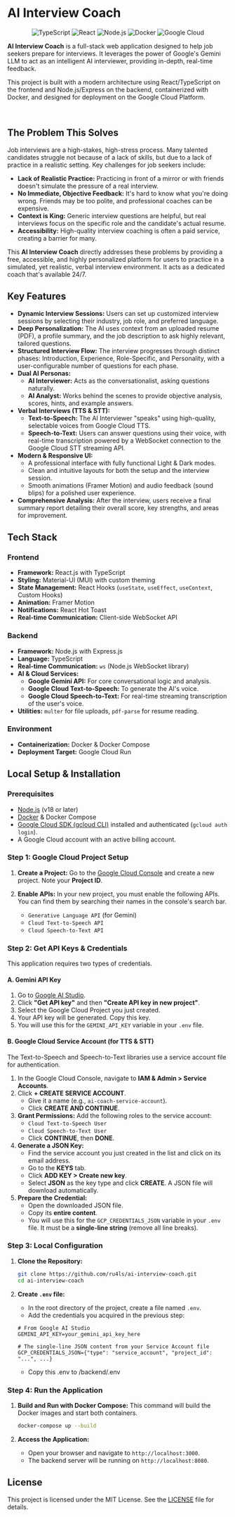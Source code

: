 # AI Interview Coach

<div align="center">

![TypeScript](https://img.shields.io/badge/TypeScript-3178C6?style=for-the-badge&logo=typescript&logoColor=white)
![React](https://img.shields.io/badge/React-61DAFB?style=for-the-badge&logo=react&logoColor=black)
![Node.js](https://img.shields.io/badge/Node.js-339933?style=for-the-badge&logo=nodedotjs&logoColor=white)
![Docker](https://img.shields.io/badge/Docker-2496ED?style=for-the-badge&logo=docker&logoColor=white)
![Google Cloud](https://img.shields.io/badge/Google_Cloud-4285F4?style=for-the-badge&logo=google-cloud&logoColor=white)

</div>

**AI Interview Coach** is a full-stack web application designed to help job seekers prepare for interviews. It leverages the power of Google's Gemini LLM to act as an intelligent AI interviewer, providing in-depth, real-time feedback.

This project is built with a modern architecture using React/TypeScript on the frontend and Node.js/Express on the backend, containerized with Docker, and designed for deployment on the Google Cloud Platform.

<br/>

<!--p align="center">
  <a href="https://www.youtube.com/watch?v=vxyFBMsRFiQ" target="_blank">
    <img src="https://img.youtube.com/vi/vxyFBMsRFiQ/maxresdefault.jpg" alt="Watch the Video Demo of the AI Interview Coach" width="90%">
  </a>
</p-->

## The Problem This Solves

Job interviews are a high-stakes, high-stress process. Many talented candidates struggle not because of a lack of skills, but due to a lack of practice in a realistic setting. Key challenges for job seekers include:

- **Lack of Realistic Practice:** Practicing in front of a mirror or with friends doesn't simulate the pressure of a real interview.
- **No Immediate, Objective Feedback:** It's hard to know what you're doing wrong. Friends may be too polite, and professional coaches can be expensive.
- **Context is King:** Generic interview questions are helpful, but real interviews focus on the specific role and the candidate's actual resume.
- **Accessibility:** High-quality interview coaching is often a paid service, creating a barrier for many.

This **AI Interview Coach** directly addresses these problems by providing a free, accessible, and highly personalized platform for users to practice in a simulated, yet realistic, verbal interview environment. It acts as a dedicated coach that's available 24/7.

## Key Features

- **Dynamic Interview Sessions:** Users can set up customized interview sessions by selecting their industry, job role, and preferred language.
- **Deep Personalization:** The AI uses context from an uploaded resume (PDF), a profile summary, and the job description to ask highly relevant, tailored questions.
- **Structured Interview Flow:** The interview progresses through distinct phases: Introduction, Experience, Role-Specific, and Personality, with a user-configurable number of questions for each phase.
- **Dual AI Personas:**
    - **AI Interviewer:** Acts as the conversationalist, asking questions naturally.
    - **AI Analyst:** Works behind the scenes to provide objective analysis, scores, hints, and example answers.
- **Verbal Interviews (TTS & STT):**
    - **Text-to-Speech:** The AI Interviewer "speaks" using high-quality, selectable voices from Google Cloud TTS.
    - **Speech-to-Text:** Users can answer questions using their voice, with real-time transcription powered by a WebSocket connection to the Google Cloud STT streaming API.
- **Modern & Responsive UI:**
    - A professional interface with fully functional Light & Dark modes.
    - Clean and intuitive layouts for both the setup and the interview session.
    - Smooth animations (Framer Motion) and audio feedback (sound blips) for a polished user experience.
- **Comprehensive Analysis:** After the interview, users receive a final summary report detailing their overall score, key strengths, and areas for improvement.

## Tech Stack

### Frontend
- **Framework:** React.js with TypeScript
- **Styling:** Material-UI (MUI) with custom theming
- **State Management:** React Hooks (`useState`, `useEffect`, `useContext`, Custom Hooks)
- **Animation:** Framer Motion
- **Notifications:** React Hot Toast
- **Real-time Communication:** Client-side WebSocket API

### Backend
- **Framework:** Node.js with Express.js
- **Language:** TypeScript
- **Real-time Communication:** `ws` (Node.js WebSocket library)
- **AI & Cloud Services:**
    - **Google Gemini API:** For core conversational logic and analysis.
    - **Google Cloud Text-to-Speech:** To generate the AI's voice.
    - **Google Cloud Speech-to-Text:** For real-time streaming transcription of the user's voice.
- **Utilities:** `multer` for file uploads, `pdf-parse` for resume reading.

### Environment
- **Containerization:** Docker & Docker Compose
- **Deployment Target:** Google Cloud Run

## Local Setup & Installation

### Prerequisites
- [Node.js](https://nodejs.org/) (v18 or later)
- [Docker](https://www.docker.com/) & Docker Compose
- [Google Cloud SDK (gcloud CLI)](https://cloud.google.com/sdk/docs/install) installed and authenticated (`gcloud auth login`).
- A Google Cloud account with an active billing account.

### Step 1: Google Cloud Project Setup

1.  **Create a Project:** Go to the [Google Cloud Console](https://console.cloud.google.com/) and create a new project. Note your **Project ID**.

2.  **Enable APIs:** In your new project, you must enable the following APIs. You can find them by searching their names in the console's search bar.
    - `Generative Language API` (for Gemini)
    - `Cloud Text-to-Speech API`
    - `Cloud Speech-to-Text API`

### Step 2: Get API Keys & Credentials

This application requires two types of credentials.

#### A. Gemini API Key

1.  Go to [Google AI Studio](https://aistudio.google.com/).
2.  Click **"Get API key"** and then **"Create API key in new project"**.
3.  Select the Google Cloud Project you just created.
4.  Your API key will be generated. Copy this key.
5.  You will use this for the `GEMINI_API_KEY` variable in your `.env` file.

#### B. Google Cloud Service Account (for TTS & STT)

The Text-to-Speech and Speech-to-Text libraries use a service account file for authentication.

1.  In the Google Cloud Console, navigate to **IAM & Admin > Service Accounts**.
2.  Click **+ CREATE SERVICE ACCOUNT**.
    -   Give it a name (e.g., `ai-coach-service-account`).
    -   Click **CREATE AND CONTINUE**.
3.  **Grant Permissions:** Add the following roles to the service account:
    - `Cloud Text-to-Speech User`
    - `Cloud Speech-to-Text User`
    - Click **CONTINUE**, then **DONE**.
4.  **Generate a JSON Key:**
    -   Find the service account you just created in the list and click on its email address.
    -   Go to the **KEYS** tab.
    -   Click **ADD KEY > Create new key**.
    -   Select **JSON** as the key type and click **CREATE**. A JSON file will download automatically.
5.  **Prepare the Credential:**
    -   Open the downloaded JSON file.
    -   Copy its **entire content**.
    -   You will use this for the `GCP_CREDENTIALS_JSON` variable in your `.env` file. It must be a **single-line string** (remove all line breaks).

### Step 3: Local Configuration

1.  **Clone the Repository:**
    ```bash
    git clone https://github.com/ru4ls/ai-interview-coach.git
    cd ai-interview-coach
    ```

2.  **Create `.env` file:**
    -   In the root directory of the project, create a file named `.env`.
    -   Add the credentials you acquired in the previous step:
    ```env
    # From Google AI Studio
    GEMINI_API_KEY=your_gemini_api_key_here

    # The single-line JSON content from your Service Account file
    GCP_CREDENTIALS_JSON={"type": "service_account", "project_id": "...", ...}
    ```
    - Copy this .env to /backend/.env

### Step 4: Run the Application

1.  **Build and Run with Docker Compose:**
    This command will build the Docker images and start both containers.
    ```bash
    docker-compose up --build
    ```

2.  **Access the Application:**
    -   Open your browser and navigate to `http://localhost:3000`.
    -   The backend server will be running on `http://localhost:8080`.

## License

This project is licensed under the MIT License. See the [LICENSE](LICENSE) file for details.